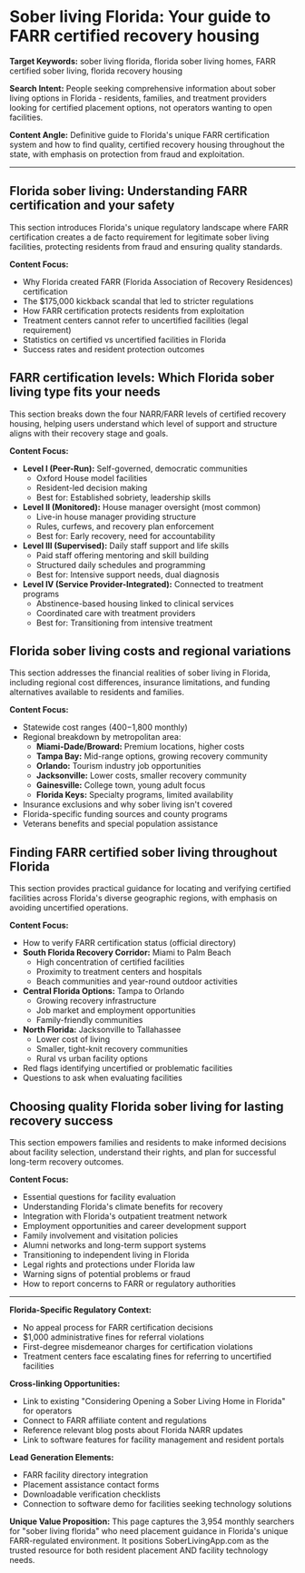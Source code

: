 # Sober living Florida: Your guide to FARR certified recovery housing

**Target Keywords:** sober living florida, florida sober living homes, FARR certified sober living, florida recovery housing

**Search Intent:** People seeking comprehensive information about sober living options in Florida - residents, families, and treatment providers looking for certified placement options, not operators wanting to open facilities.

**Content Angle:** Definitive guide to Florida's unique FARR certification system and how to find quality, certified recovery housing throughout the state, with emphasis on protection from fraud and exploitation.

---

## Florida sober living: Understanding FARR certification and your safety

This section introduces Florida's unique regulatory landscape where FARR certification creates a de facto requirement for legitimate sober living facilities, protecting residents from fraud and ensuring quality standards.

**Content Focus:**
- Why Florida created FARR (Florida Association of Recovery Residences) certification
- The $175,000 kickback scandal that led to stricter regulations
- How FARR certification protects residents from exploitation
- Treatment centers cannot refer to uncertified facilities (legal requirement)
- Statistics on certified vs uncertified facilities in Florida
- Success rates and resident protection outcomes

## FARR certification levels: Which Florida sober living type fits your needs

This section breaks down the four NARR/FARR levels of certified recovery housing, helping users understand which level of support and structure aligns with their recovery stage and goals.

**Content Focus:**
- **Level I (Peer-Run):** Self-governed, democratic communities
  - Oxford House model facilities
  - Resident-led decision making
  - Best for: Established sobriety, leadership skills
- **Level II (Monitored):** House manager oversight (most common)
  - Live-in house manager providing structure
  - Rules, curfews, and recovery plan enforcement
  - Best for: Early recovery, need for accountability
- **Level III (Supervised):** Daily staff support and life skills
  - Paid staff offering mentoring and skill building
  - Structured daily schedules and programming
  - Best for: Intensive support needs, dual diagnosis
- **Level IV (Service Provider-Integrated):** Connected to treatment programs
  - Abstinence-based housing linked to clinical services
  - Coordinated care with treatment providers
  - Best for: Transitioning from intensive treatment

## Florida sober living costs and regional variations

This section addresses the financial realities of sober living in Florida, including regional cost differences, insurance limitations, and funding alternatives available to residents and families.

**Content Focus:**
- Statewide cost ranges ($400-$1,800 monthly)
- Regional breakdown by metropolitan area:
  - **Miami-Dade/Broward:** Premium locations, higher costs
  - **Tampa Bay:** Mid-range options, growing recovery community  
  - **Orlando:** Tourism industry job opportunities
  - **Jacksonville:** Lower costs, smaller recovery community
  - **Gainesville:** College town, young adult focus
  - **Florida Keys:** Specialty programs, limited availability
- Insurance exclusions and why sober living isn't covered
- Florida-specific funding sources and county programs
- Veterans benefits and special population assistance

## Finding FARR certified sober living throughout Florida

This section provides practical guidance for locating and verifying certified facilities across Florida's diverse geographic regions, with emphasis on avoiding uncertified operations.

**Content Focus:**
- How to verify FARR certification status (official directory)
- **South Florida Recovery Corridor:** Miami to Palm Beach
  - High concentration of certified facilities
  - Proximity to treatment centers and hospitals
  - Beach communities and year-round outdoor activities
- **Central Florida Options:** Tampa to Orlando
  - Growing recovery infrastructure
  - Job market and employment opportunities
  - Family-friendly communities
- **North Florida:** Jacksonville to Tallahassee
  - Lower cost of living
  - Smaller, tight-knit recovery communities
  - Rural vs urban facility options
- Red flags identifying uncertified or problematic facilities
- Questions to ask when evaluating facilities

## Choosing quality Florida sober living for lasting recovery success

This section empowers families and residents to make informed decisions about facility selection, understand their rights, and plan for successful long-term recovery outcomes.

**Content Focus:**
- Essential questions for facility evaluation
- Understanding Florida's climate benefits for recovery
- Integration with Florida's outpatient treatment network
- Employment opportunities and career development support
- Family involvement and visitation policies
- Alumni networks and long-term support systems
- Transitioning to independent living in Florida
- Legal rights and protections under Florida law
- Warning signs of potential problems or fraud
- How to report concerns to FARR or regulatory authorities

---

**Florida-Specific Regulatory Context:**
- No appeal process for FARR certification decisions
- $1,000 administrative fines for referral violations
- First-degree misdemeanor charges for certification violations
- Treatment centers face escalating fines for referring to uncertified facilities

**Cross-linking Opportunities:**
- Link to existing "Considering Opening a Sober Living Home in Florida" for operators
- Connect to FARR affiliate content and regulations
- Reference relevant blog posts about Florida NARR updates
- Link to software features for facility management and resident portals

**Lead Generation Elements:**
- FARR facility directory integration
- Placement assistance contact forms
- Downloadable verification checklists
- Connection to software demo for facilities seeking technology solutions

**Unique Value Proposition:**
This page captures the 3,954 monthly searchers for "sober living florida" who need placement guidance in Florida's unique FARR-regulated environment. It positions SoberLivingApp.com as the trusted resource for both resident placement AND facility technology needs.